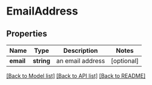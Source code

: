# EmailAddress

## Properties
Name | Type | Description | Notes
------------ | ------------- | ------------- | -------------
**email** | **string** | an email address | [optional] 

[[Back to Model list]](../../README.md#documentation-for-models) [[Back to API list]](../../README.md#documentation-for-api-endpoints) [[Back to README]](../../README.md)

